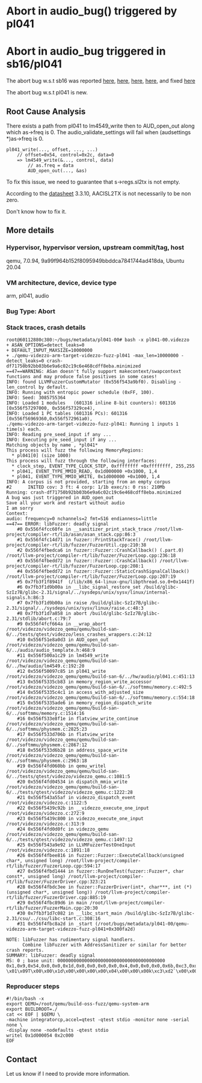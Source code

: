 # Abort in audio_bug() triggered by pl041

# Abort in audio_bug triggered in sb16/pl041

The abort bug w.s.t sb16 was reported
[here](https://www.mail-archive.com/debian-bugs-dist@lists.debian.org/msg1698894.html),
[here](https://bugzilla.redhat.com/show_bug.cgi?id=1829185),
[here](https://lists.gnu.org/archive/html/qemu-devel/2021-01/msg01146.html),
[here](https://bugs.chromium.org/p/oss-fuzz/issues/detail?id=30574&q=label%3AProj-qemu),
and fixed
[here](https://bugs.launchpad.net/qemu/+bug/1910603/comments/2)

The abort bug w.s.t pl041 is new.

## Root Cause Analysis

There exists a path from pl041 to lm4549_write then to
AUD_open_out along which as->freq is 0. The audio_validate_settings
will fail when (audsettings *)as->freq is 0.

```
pl041_write(..., offset, ..., ...)
    // offset=0x54, control=0x2c, data=0
    => lm4549_write(&..., control, data)
        // as.freq = data
        AUD_open_out(..., &as)
```

To fix this issue, we need to guarantee that s->regs.sl2tx is not empty.

According to the
[datasheet](https://datasheet.datasheetarchive.com/originals/library/Datasheets-SL1/DSASL001541.pdf)
3.3.10, AACISL2TX is not necessarily to be non zero.

Don't know how to fix it.

## More details

### Hypervisor, hypervisor version, upstream commit/tag, host
qemu, 7.0.94, 9a99f964b152f8095949bbddca7841744ad418da, Ubuntu 20.04

### VM architecture, device, device type
arm, pl041, audio

### Bug Type: Abort

### Stack traces, crash details

```
root@60112880c380:~/bugs/metadata/pl041-00# bash -x pl041-00.videzzo 
+ ASAN_OPTIONS=detect_leaks=0
+ DEFAULT_INPUT_MAXSIZE=10000000
+ ./qemu-videzzo-arm-target-videzzo-fuzz-pl041 -max_len=10000000 -detect_leaks=0 crash-df71750b92bb03b6e9a6c02c19c6e468cdff8eba.minimized
==47==WARNING: ASan doesn't fully support makecontext/swapcontext functions and may produce false positives in some cases!
INFO: found LLVMFuzzerCustomMutator (0x556f543a9bf0). Disabling -len_control by default.
INFO: Running with entropic power schedule (0xFF, 100).
INFO: Seed: 3085755364
INFO: Loaded 1 modules   (601316 inline 8-bit counters): 601316 [0x556f57297000, 0x556f57329ce4), 
INFO: Loaded 1 PC tables (601316 PCs): 601316 [0x556f56969360,0x556f572961a0), 
./qemu-videzzo-arm-target-videzzo-fuzz-pl041: Running 1 inputs 1 time(s) each.
INFO: Reading pre_seed_input if any ...
INFO: Executing pre_seed_input if any ...
Matching objects by name , *pl041*
This process will fuzz the following MemoryRegions:
  * pl041[0] (size 1000)
This process will fuzz through the following interfaces:
  * clock_step, EVENT_TYPE_CLOCK_STEP, 0xffffffff +0xffffffff, 255,255
  * pl041, EVENT_TYPE_MMIO_READ, 0x1d000000 +0x1000, 1,4
  * pl041, EVENT_TYPE_MMIO_WRITE, 0x1d000000 +0x1000, 1,4
INFO: A corpus is not provided, starting from an empty corpus
#2      INITED cov: 3 ft: 4 corp: 1/1b exec/s: 0 rss: 210Mb
Running: crash-df71750b92bb03b6e9a6c02c19c6e468cdff8eba.minimized
A bug was just triggered in AUD_open_out
Save all your work and restart without audio
I am sorry
Context:
audio: frequency=0 nchannels=2 fmt=S16 endianness=little
==47== ERROR: libFuzzer: deadly signal
    #0 0x556f4fcc60fe in __sanitizer_print_stack_trace /root/llvm-project/compiler-rt/lib/asan/asan_stack.cpp:86:3
    #1 0x556f4fc14d71 in fuzzer::PrintStackTrace() /root/llvm-project/compiler-rt/lib/fuzzer/FuzzerUtil.cpp:210:38
    #2 0x556f4fbedca6 in fuzzer::Fuzzer::CrashCallback() (.part.0) /root/llvm-project/compiler-rt/lib/fuzzer/FuzzerLoop.cpp:236:18
    #3 0x556f4fbedd72 in fuzzer::Fuzzer::CrashCallback() /root/llvm-project/compiler-rt/lib/fuzzer/FuzzerLoop.cpp:208:1
    #4 0x556f4fbedd72 in fuzzer::Fuzzer::StaticCrashSignalCallback() /root/llvm-project/compiler-rt/lib/fuzzer/FuzzerLoop.cpp:207:19
    #5 0x7fb3f1f8941f  (/lib/x86_64-linux-gnu/libpthread.so.0+0x1441f)
    #6 0x7fb3f1d9b00a in __libc_signal_restore_set /build/glibc-SzIz7B/glibc-2.31/signal/../sysdeps/unix/sysv/linux/internal-signals.h:86:3
    #7 0x7fb3f1d9b00a in raise /build/glibc-SzIz7B/glibc-2.31/signal/../sysdeps/unix/sysv/linux/raise.c:48:3
    #8 0x7fb3f1d7a858 in abort /build/glibc-SzIz7B/glibc-2.31/stdlib/abort.c:79:7
    #9 0x556f4fcf664a in __wrap_abort /root/videzzo/videzzo_qemu/qemu/build-san-6/../tests/qtest/videzzo/less_crashes_wrappers.c:24:12
    #10 0x556f51e8a0d3 in AUD_open_out /root/videzzo/videzzo_qemu/qemu/build-san-6/../audio/audio_template.h:468:9
    #11 0x556f500a1c29 in lm4549_write /root/videzzo/videzzo_qemu/qemu/build-san-6/../hw/audio/lm4549.c:192:20
    #12 0x556f50097c85 in pl041_write /root/videzzo/videzzo_qemu/qemu/build-san-6/../hw/audio/pl041.c:451:13
    #13 0x556f5335cb83 in memory_region_write_accessor /root/videzzo/videzzo_qemu/qemu/build-san-6/../softmmu/memory.c:492:5
    #14 0x556f5335c4c1 in access_with_adjusted_size /root/videzzo/videzzo_qemu/qemu/build-san-6/../softmmu/memory.c:554:18
    #15 0x556f5335ade6 in memory_region_dispatch_write /root/videzzo/videzzo_qemu/qemu/build-san-6/../softmmu/memory.c:1514:16
    #16 0x556f533e8f1e in flatview_write_continue /root/videzzo/videzzo_qemu/qemu/build-san-6/../softmmu/physmem.c:2825:23
    #17 0x556f533d706b in flatview_write /root/videzzo/videzzo_qemu/qemu/build-san-6/../softmmu/physmem.c:2867:12
    #18 0x556f533d6b28 in address_space_write /root/videzzo/videzzo_qemu/qemu/build-san-6/../softmmu/physmem.c:2963:18
    #19 0x556f4fd060bb in qemu_writel /root/videzzo/videzzo_qemu/qemu/build-san-6/../tests/qtest/videzzo/videzzo_qemu.c:1081:5
    #20 0x556f4fd04534 in dispatch_mmio_write /root/videzzo/videzzo_qemu/qemu/build-san-6/../tests/qtest/videzzo/videzzo_qemu.c:1222:28
    #21 0x556f543a55af in videzzo_dispatch_event /root/videzzo/videzzo.c:1122:5
    #22 0x556f5439c92b in __videzzo_execute_one_input /root/videzzo/videzzo.c:272:9
    #23 0x556f5439c800 in videzzo_execute_one_input /root/videzzo/videzzo.c:313:9
    #24 0x556f4fd0d0fc in videzzo_qemu /root/videzzo/videzzo_qemu/qemu/build-san-6/../tests/qtest/videzzo/videzzo_qemu.c:1497:12
    #25 0x556f543a9e92 in LLVMFuzzerTestOneInput /root/videzzo/videzzo.c:1891:18
    #26 0x556f4fbee816 in fuzzer::Fuzzer::ExecuteCallback(unsigned char*, unsigned long) /root/llvm-project/compiler-rt/lib/fuzzer/FuzzerLoop.cpp:594:17
    #27 0x556f4fbd1444 in fuzzer::RunOneTest(fuzzer::Fuzzer*, char const*, unsigned long) /root/llvm-project/compiler-rt/lib/fuzzer/FuzzerDriver.cpp:323:21
    #28 0x556f4fbdc3ee in fuzzer::FuzzerDriver(int*, char***, int (*)(unsigned char*, unsigned long)) /root/llvm-project/compiler-rt/lib/fuzzer/FuzzerDriver.cpp:885:19
    #29 0x556f4fbc89d6 in main /root/llvm-project/compiler-rt/lib/fuzzer/FuzzerMain.cpp:20:30
    #30 0x7fb3f1d7c082 in __libc_start_main /build/glibc-SzIz7B/glibc-2.31/csu/../csu/libc-start.c:308:16
    #31 0x556f4fbc8a2d in _start (/root/bugs/metadata/pl041-00/qemu-videzzo-arm-target-videzzo-fuzz-pl041+0x300fa2d)

NOTE: libFuzzer has rudimentary signal handlers.
      Combine libFuzzer with AddressSanitizer or similar for better crash reports.
SUMMARY: libFuzzer: deadly signal
MS: 0 ; base unit: 0000000000000000000000000000000000000000
0x1,0x9,0x54,0x0,0x0,0x1d,0x0,0x0,0x0,0x0,0x4,0x0,0x0,0x0,0x6b,0xc3,0xd2,0x60,0x0,0x0,0x0,0x0,
\x01\x09T\x00\x00\x1d\x00\x00\x00\x00\x04\x00\x00\x00k\xc3\xd2`\x00\x00\x00\x00
```

### Reproducer steps

```
#!/bin/bash -x
export QEMU=/root/qemu/build-oss-fuzz/qemu-system-arm
export BUILDROOT=./
cat << EOF | $QEMU \
-machine integratorcp,accel=qtest -qtest stdio -monitor none -serial none \
-display none -nodefaults -qtest stdio
writel 0x1d000054 0x2c000
EOF
```

## Contact

Let us know if I need to provide more information.
